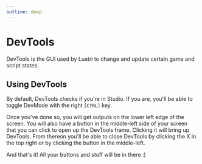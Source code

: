 ```yaml
---
outline: deep
---
```


# DevTools

DevTools is the GUI used by Luatri to change and update certain game and script states. 

## Using DevTools

By default, DevTools checks if you're in Studio. If you are, you'll be able to toggle DevMode with the right `[CTRL]` key.

Once you've done so, you will get outputs on the lower left edge of the screen. You will also have a button in the middle-left side of your screen that you can click to open up the DevTools frame. Clicking it will bring up DevTools. 
From thereon you'll be able to close DevTools by clicking the X in the top right or by clicking the button in the middle-left.

And that's it! All your buttons and stuff will be in there :)